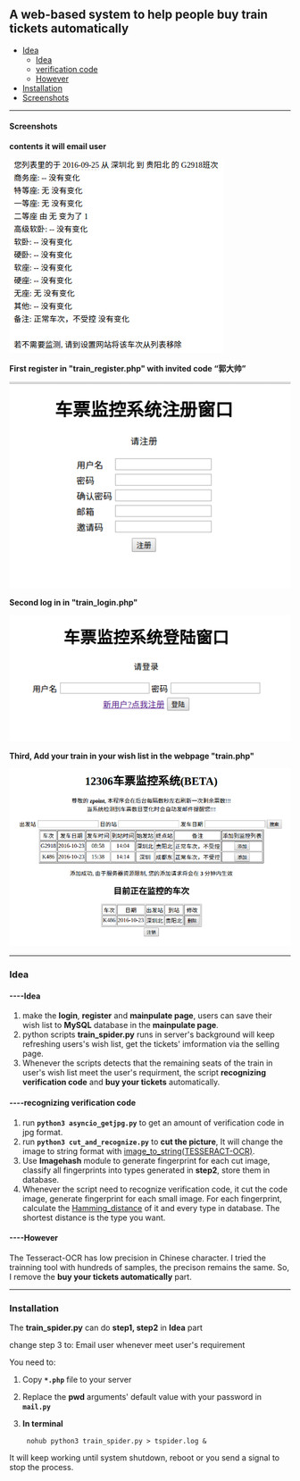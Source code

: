 ## A web-based system to help people buy train tickets automatically
* [Idea](#idea)
	* [Idea](#----idea)
	* [verification code](#----recognizing-verification-code)
	* [However](#----however)
* [Installation](#installation)
* [Screenshots](#screenshots)

- - -


#### Screenshots
**contents it will email user**

![image](https://github.com/zpoint/Python/blob/master/train_spider/screenshots/4.png)

**First register in "train_register.php" with invited code “郭大帅”**

 ![image](https://github.com/zpoint/Python/blob/master/train_spider/screenshots/1.png)

**Second log in in "train_login.php"**

![image](https://github.com/zpoint/Python/blob/master/train_spider/screenshots/2.png)

**Third, Add your train in your wish list in the webpage "train.php"**

![image](https://github.com/zpoint/Python/blob/master/train_spider/screenshots/3.png)

- - -

### Idea
#### ----Idea
1. make the **login**, **register** and **mainpulate page**, users can save their  wish list to **MySQL** database in the **mainpulate page**.
2. python scripts **train_spider.py** runs in server's background will keep refreshing users's wish list, get the tickets' imformation via the selling page.
3. Whenever the scripts detects that the remaining seats of the train in user's wish list meet the user's requirment, the script **recognizing verification code** and **buy your tickets** automatically.

#### ----recognizing verification code
1. run **`python3 asyncio_getjpg.py`**  to get an amount of verification code in jpg format.
2. run **`python3 cut_and_recognize.py`** to **cut the picture**, It will change the image to string format with  [image_to_string(TESSERACT-OCR)](https://github.com/zpoint/Python/blob/master/image_to_string.py).
3. Use **Imagehash** module to generate fingerprint for each cut image, classify all fingerprints into types generated in **step2**, store them in database.
4. Whenever the script need to recognize verification code, it cut the code image, generate fingerprint for each small image. For each fingerprint, calculate the [Hamming_distance](http://https://en.wikipedia.org/wiki/Hamming_distance) of it and every type in database. The shortest distance is the type you want.

#### ----However
The Tesseract-OCR has low precision in Chinese character.
I tried the trainning tool with hundreds of samples, the precison remains the same. So, I remove the **buy your tickets automatically** part.

- - -

### Installation
The **train_spider.py** can do **step1, step2** in **Idea** part

change step 3 to: Email user whenever meet user's requirement

You need to:

1. Copy **`*.php`** file to your server
2. Replace the **pwd** arguments' default value with your password in **`mail.py`**
3. **In terminal**


		nohub python3 train_spider.py > tspider.log &

It will keep working until system shutdown, reboot or you send a signal to stop the process.

